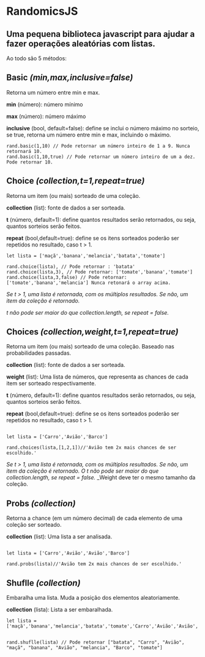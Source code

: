 # RandomicsJS
## Uma pequena biblioteca javascript para ajudar a fazer operações aleatórias com listas.


Ao todo são 5 métodos:

## Basic _(min,max,inclusive=false)_

Retorna um número entre min e max.

__min__ (número): número mínimo

__max__ (número): número máximo

__inclusive__ (bool, default=false): define se inclui o número máximo no sorteio, se true, retorna um número entre min e max, incluindo o máximo.

~~~
rand.basic(1,10) // Pode retornar um número inteiro de 1 a 9. Nunca retornará 10.
rand.basic(1,10,true) // Pode retornar um número inteiro de um a dez. Pode retornar 10.
~~~

## Choice _(collection,t=1,repeat=true)_

Retorna um item (ou mais) sorteado de uma coleção. 

__collection__ (list): fonte de dados a ser sorteada.

__t__ (número, default=1): define quantos resultados serão retornados, ou seja, quantos sorteios serão feitos.

__repeat__ (bool,default=true): define se os itens sorteados poderão ser repetidos no resultado, caso t > 1.

~~~
let lista = ['maçã','banana','melancia','batata','tomate']

rand.choice(lista), // Pode retornar : 'batata'
rand.choice(lista,3), // Pode retornar: ['tomate','banana','tomate']
rand.choice(lista,3,false) // Pode retornar: ['tomate','banana','melancia'] Nunca retonará o array acima.
~~~

_Se t > 1, uma lista é retornada, com os múltiplos resultados. Se não, um item da coleção é retornado._

_t não pode ser maior do que collection.length, se repeat = false._

## Choices _(collection,weight,t=1,repeat=true)_

Retorna um item (ou mais) sorteado de uma coleção. Baseado nas probabilidades passadas.

__collection__ (list): fonte de dados a ser sorteada.

__weight__ (list): Uma lista de números, que representa as chances de cada item ser sorteado respectivamente.

__t__ (número, default=1): define quantos resultados serão retornados, ou seja, quantos sorteios serão feitos.

__repeat__ (bool,default=true): define se os itens sorteados poderão ser repetidos no resultado, caso t > 1.

~~~

let lista = ['Carro','Avião','Barco']

rand.choices(lista,[1,2,1])//'Avião tem 2x mais chances de ser escolhido.'
~~~

_Se t > 1, uma lista é retornada, com os múltiplos resultados. Se não, um item da coleção é retornado._
_O t não pode ser maior do que collection.length, se repeat = false._
_Weight deve ter o mesmo tamanho da coleção.

## Probs _(collection)_

Retorna a chance (em um número decimal) de cada elemento de uma coleção ser sorteado.

__collection__ (list): Uma lista a ser analisada.

~~~

let lista = ['Carro','Avião','Avião','Barco']

rand.probs(lista)//'Avião tem 2x mais chances de ser escolhido.'
~~~


## Shuflle _(collection)_

Embaralha uma lista. Muda a posição dos elementos aleatoriamente.

__collection__ (lista): Lista a ser embaralhada.

~~~
let lista = ['maçã','banana','melancia','batata','tomate','Carro','Avião','Avião','Barco']


rand.shuflle(lista) // Pode retornar ["batata", "Carro", "Avião", "maçã", "banana", "Avião", "melancia", "Barco", "tomate"]
~~~

















